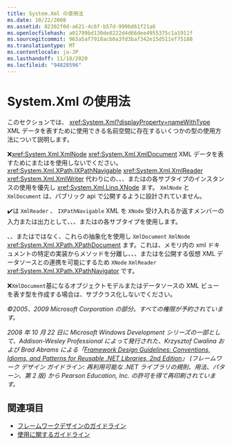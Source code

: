 ```yaml
---
title: System.Xml の使用法
ms.date: 10/22/2008
ms.assetid: 82302f0d-a621-4c6f-b57d-999bd61f21a6
ms.openlocfilehash: a01799bd130de0222d4d66dee4955375c1a1911f
ms.sourcegitcommit: 965a5af7918acb0a3fd3baf342e15d511ef75188
ms.translationtype: MT
ms.contentlocale: ja-JP
ms.lasthandoff: 11/18/2020
ms.locfileid: "94828596"
---
```

# <a name="systemxml-usage"></a>System.Xml の使用法
このセクションでは、 <xref:System.Xml?displayProperty=nameWithType> XML データを表すために使用できる名前空間に存在するいくつかの型の使用方法について説明します。

 ❌<xref:System.Xml.XmlNode> <xref:System.Xml.XmlDocument> XML データを表すためにまたはを使用しないでください。 <xref:System.Xml.XPath.IXPathNavigable> <xref:System.Xml.XmlReader> <xref:System.Xml.XmlWriter> 代わりにの、、、またはの各サブタイプのインスタンスの使用を優先し <xref:System.Xml.Linq.XNode> ます。 `XmlNode` と `XmlDocument` は、パブリック api で公開するように設計されていません。

 ✔️は `XmlReader` 、 `IXPathNavigable` XML を `XNode` 受け入れるか返すメンバーの入力または出力として、、、またはの各サブタイプを使用します。

 、、またはではなく、これらの抽象化を使用し `XmlDocument` `XmlNode` <xref:System.Xml.XPath.XPathDocument> ます。これは、メモリ内の xml ドキュメントの特定の実装からメソッドを分離し、、、またはを公開する仮想 XML データソースとの連携を可能にするため `XNode` `XmlReader` <xref:System.Xml.XPath.XPathNavigator> です。

 ❌`XmlDocument`基になるオブジェクトモデルまたはデータソースの XML ビューを表す型を作成する場合は、サブクラス化しないでください。

 *©2005、2009 Microsoft Corporation の部分。すべての権限が予約されています。*

 *2008 年 10 月 22 日に Microsoft Windows Development シリーズの一部として、Addison-Wesley Professional によって発行された、Krzysztof Cwalina および Brad Abrams による「[Framework Design Guidelines: Conventions, Idioms, and Patterns for Reusable .NET Libraries, 2nd Edition](https://www.informit.com/store/framework-design-guidelines-conventions-idioms-and-9780321545619)」 (フレームワーク デザイン ガイドライン: 再利用可能な .NET ライブラリの規則、用法、パターン、第 2 版) から Pearson Education, Inc. の許可を得て再印刷されています。*

## <a name="see-also"></a>関連項目

- [フレームワークデザインのガイドライン](index.md)
- [使用に関するガイドライン](usage-guidelines.md)
